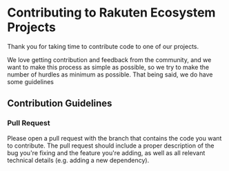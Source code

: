 # Contributing to Rakuten Ecosystem Projects

Thank you for taking time to contribute code to one of our projects.

We love getting contribution and feedback from the community, and we want to
make this process as simple as possible, so we try to make the number of
hurdles as minimum as possible. That being said, we do have some guidelines

## Contribution Guidelines

### Pull Request

Please open a pull request with the branch that contains the code you want to
contribute. The pull request should include a proper description of the bug
you're fixing and the feature you're adding, as well as all relevant
technical details (e.g. adding a new dependency).

